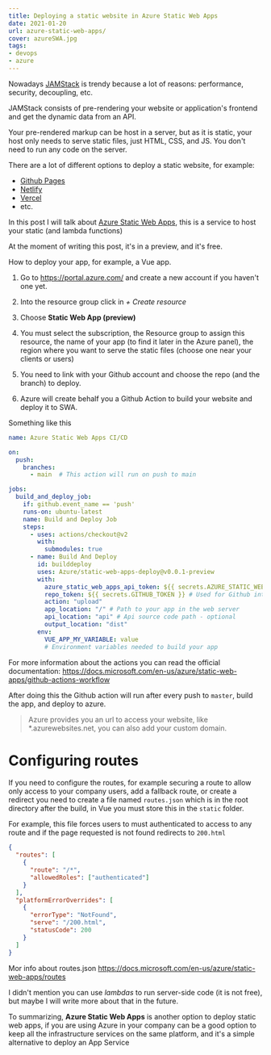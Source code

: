```yaml
---
title: Deploying a static website in Azure Static Web Apps
date: 2021-01-20
url: azure-static-web-apps/
cover: azureSWA.jpg
tags:
- devops
- azure
---
```


Nowadays [JAMStack](https://jamstack.org/) is trendy because a lot of reasons: performance, security, decoupling, etc.

JAMStack consists of pre-rendering your website or application's frontend and get the dynamic data from an API.

Your pre-rendered markup can be host in a server, but as it is static, your host only needs to serve static files, just HTML, CSS, and JS. You don't need to run any code on the server.

There are a lot of different options to deploy a static website, for example:

* [Github Pages](https://pages.github.com/)
* [Netlify](https://www.netlify.com/)
* [Vercel](https://vercel.com/)
* etc.

In this post I will talk about [Azure Static Web Apps](https://azure.microsoft.com/en-us/services/app-service/static/), this is a service to host your static (and lambda functions)

At the moment of writing this post, it's in a preview, and it's free.

How to deploy your app, for example, a Vue app.

1. Go to https://portal.azure.com/ and create a new account if you haven't one yet.

2. Into the resource group click in *+ Create resource*

3. Choose **Static Web App (preview)**

4. You must select the subscription, the Resource group to assign this resource, the name of your app (to find it later in the Azure panel), the region where you want to serve the static files (choose one near your clients or users)

5. You need to link with your Github account and choose the repo (and the branch) to deploy.

7. Azure will create behalf you a Github Action to build your website and deploy it to SWA.

Something like this
```yaml
name: Azure Static Web Apps CI/CD

on:
  push:
    branches:
      - main  # This action will run on push to main

jobs:
  build_and_deploy_job:
    if: github.event_name == 'push'
    runs-on: ubuntu-latest
    name: Build and Deploy Job
    steps:
      - uses: actions/checkout@v2
        with:
          submodules: true
      - name: Build And Deploy
        id: builddeploy
        uses: Azure/static-web-apps-deploy@v0.0.1-preview
        with:
          azure_static_web_apps_api_token: ${{ secrets.AZURE_STATIC_WEB_APPS_API_TOKEN }}
          repo_token: ${{ secrets.GITHUB_TOKEN }} # Used for Github integrations (i.e. PR comments)
          action: "upload"
          app_location: "/" # Path to your app in the web server
          api_location: "api" # Api source code path - optional
          output_location: "dist"           
        env:
          VUE_APP_MY_VARIABLE: value
          # Environment variables needed to build your app

```

For more information about the actions you can read the official documentation: https://docs.microsoft.com/en-us/azure/static-web-apps/github-actions-workflow

After doing this the Github action will run after every push to `master`, build the app, and deploy to azure.

> Azure provides you an url to access your website, like *.azurewebsites.net, you can also add your custom domain.


# Configuring routes

If you need to configure the routes, for example securing a route to allow only access to your company users, add a fallback route, or create a redirect you need to create a file named `routes.json` which is in the root directory after the build, in Vue you must store this in the `static` folder. 

For example, this file forces users to must authenticated to access to any route and if the page requested is not found redirects to `200.html`

```json
{
  "routes": [
    {
      "route": "/*",
      "allowedRoles": ["authenticated"]
    }
  ],
  "platformErrorOverrides": [
    {
      "errorType": "NotFound",
      "serve": "/200.html",
      "statusCode": 200
    }
  ]
} 
```
Mor info about routes.json https://docs.microsoft.com/en-us/azure/static-web-apps/routes


I didn't mention you can use *lambdas* to run server-side code (it is not free), but maybe I will write more about that in the future. 


To summarizing, **Azure Static Web Apps** is another option to deploy static web apps, if you are using Azure in your company can be a good option to keep all the infrastructure services on the same platform, and it's a simple alternative to deploy an App Service 










